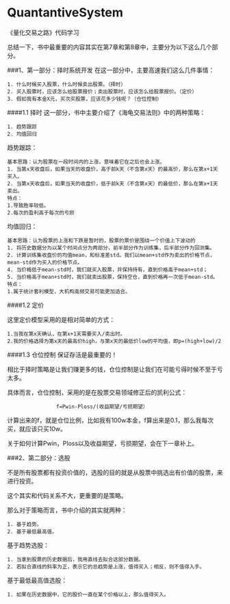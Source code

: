 # QuantantiveSystem
《量化交易之路》代码学习

总结一下，书中最重要的内容其实在第7章和第8章中，主要分为以下这么几个部分。

###1、第一部分：择时系统开发
在这一部分中，主要高速我们这么几件事情：

    1. 什么时候买入股票，什么时候卖出股票。（择时）
    2. 买入股票时，应该怎么给股票报价；卖出股票时，应该怎么给股票报价。（定价）
    3. 假如我有本金X元，买次买股票，应该花多少钱呢？（仓位控制）

####1.1 择时
这一部分，书中主要介绍了《海龟交易法则》中的两种策略：

    1. 趋势跟踪
    2. 均值回归

趋势跟踪：

    基本思路：认为股票在一段时间内的上涨，意味着它在之后也会上涨。
    1. 当第x天收盘后，如果当天的收盘价，高于前k天（不含第x天）的最高价，那么在第x+1天买入。
    2. 当第x天收盘后，如果当天的收盘价，低于前k天（不含第x天）的最低价，那么在第x+1天卖出。
    特点：
    1.导致胜率较低。
    2.每次的盈利高于每次的亏损

均值回归：

    基本思路：认为股票的上涨和下跌是暂时的，股票的票价是围绕一个价值上下波动的
    1. 将历史数据分为以某个时间点分为两部分，前半部分作为训练集，后半部分作为回测集。
    2. 计算训练集收盘价的均值mean，和标准差std。我们以mean+std作为卖出的价格节点，mean-std作为买入的价格节点。
    4. 当价格低于mean-std时，我们就买入股票，并保持持有，直到价格高于mean+std；
    5. 当价格高于mean+std时，我们就卖出股票，保持空仓，直到价格再一次低于mean-std。
    特点：
    1.属于统计套利模型，大机构高频交易可能更加适合。

####1.2 定价

这里定价模型采用的是相对简单的方式：

    1.当我在第x天确认，在第x+1天需要买入/卖出时。
    2.我的价格选择为第x天的最高价high，与第x天的最低价low的平均值，即p=(high+low)/2

####1.3 仓位控制
保证存活是最重要的！

相比于择时策略是让我们赚更多的钱，仓位控制是让我们在可能亏得时候不至于亏太多。

具体而言，仓位控制，采用的是在股票交易领域修正后的凯利公式：

                    f=Pwin-Ploss/(收益期望/亏损期望）

计算出来的f，就是仓位比例，比如我有100w本金，f算出来是0.1，那么我每次买，就应该只买10w。

关于如何计算Pwin，Ploss以及收益期望，亏损期望，会在下一章补上。

###2、第二部分：选股

不是所有股票都有投资价值的，选股的目的就是从股票中挑选出有价值的股票，来进行投资。

这个其实和代码关系不大，更重要的是策略。

那么对于策略而言，书中介绍的其实就两种：

    1. 基于趋势。
    2. 基于最低最高值。

基于趋势选股：

    1. 当拿到股票的历史数据后，我用直线去拟合这部分数据。
    2. 若拟合直线的斜率为正，表示它的总趋势是上涨，值得买入；相反，则不值得入手。

基于最低最高值选股：

    1. 如果在历史数据中，它的股价一直在某个价格以上，那么值得买入。